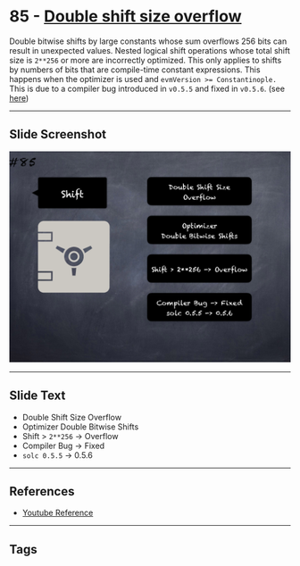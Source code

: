 # 85 - [Double shift size overflow](Double%20shift%20size%20overflow.md)
Double bitwise shifts by large constants whose sum overflows 256 bits can result in unexpected values. Nested logical shift operations whose total shift size is `2**256` or more are incorrectly optimized. This only applies to shifts by numbers of bits that are compile-time constant expressions. This happens when the optimizer is used and `evmVersion >= Constantinople.` This is due to a compiler bug introduced in `v0.5.5` and fixed in `v0.5.6`. (see [here](https://docs.soliditylang.org/en/v0.8.9/bugs.html))

___
## Slide Screenshot
![085.png](../../images/4.%20Pitfalls%20and%20Best%20Practices%20101/085.png)
___
## Slide Text
- Double Shift Size Overflow
- Optimizer Double Bitwise Shifts
- Shift > `2**256` -> Overflow
- Compiler Bug -> Fixed
- `solc 0.5.5` -> 0.5.6
___
## References
- [Youtube Reference](https://youtu.be/vyWLO5Dlg50?t=144)
___
## Tags
